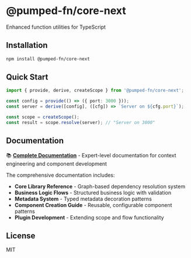 # @pumped-fn/core-next

Enhanced function utilities for TypeScript

## Installation

```bash
npm install @pumped-fn/core-next
```

## Quick Start

```typescript
import { provide, derive, createScope } from '@pumped-fn/core-next';

const config = provide(() => ({ port: 3000 }));
const server = derive([config], ([cfg]) => `Server on ${cfg.port}`);

const scope = createScope();
const result = scope.resolve(server); // "Server on 3000"
```

## Documentation

📚 **[Complete Documentation](./docs/index.md)** - Expert-level documentation for context engineering and component development

The comprehensive documentation includes:
- **Core Library Reference** - Graph-based dependency resolution system
- **Business Logic Flows** - Structured business logic with validation
- **Metadata System** - Typed metadata decoration patterns
- **Component Creation Guide** - Reusable, configurable component patterns
- **Plugin Development** - Extending scope and flow functionality

## License

MIT